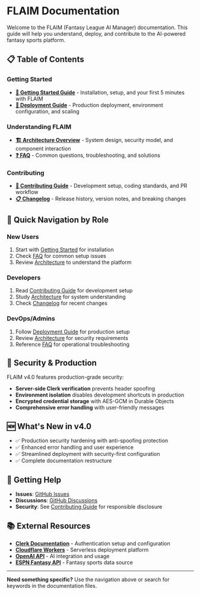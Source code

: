 # FLAIM Documentation

Welcome to the FLAIM (Fantasy League AI Manager) documentation. This guide will help you understand, deploy, and contribute to the AI-powered fantasy sports platform.

## 📋 Table of Contents

### Getting Started
- **[📖 Getting Started Guide](getting-started.md)** - Installation, setup, and your first 5 minutes with FLAIM
- **[🚀 Deployment Guide](deployment.md)** - Production deployment, environment configuration, and scaling

### Understanding FLAIM
- **[🏗️ Architecture Overview](architecture.md)** - System design, security model, and component interaction
- **[❓ FAQ](faq.md)** - Common questions, troubleshooting, and solutions

### Contributing
- **[🤝 Contributing Guide](contributing.md)** - Development setup, coding standards, and PR workflow
- **[📋 Changelog](changelog.md)** - Release history, version notes, and breaking changes

## 🎯 Quick Navigation by Role

### **New Users**
1. Start with [Getting Started](getting-started.md) for installation
2. Check [FAQ](faq.md) for common setup issues
3. Review [Architecture](architecture.md) to understand the platform

### **Developers** 
1. Read [Contributing Guide](contributing.md) for development setup
2. Study [Architecture](architecture.md) for system understanding
3. Check [Changelog](changelog.md) for recent changes

### **DevOps/Admins**
1. Follow [Deployment Guide](deployment.md) for production setup
2. Review [Architecture](architecture.md) for security requirements
3. Reference [FAQ](faq.md) for operational troubleshooting

## 🔐 Security & Production

FLAIM v4.0 features production-grade security:
- **Server-side Clerk verification** prevents header spoofing
- **Environment isolation** disables development shortcuts in production
- **Encrypted credential storage** with AES-GCM in Durable Objects
- **Comprehensive error handling** with user-friendly messages

## 🆕 What's New in v4.0

- ✅ Production security hardening with anti-spoofing protection
- ✅ Enhanced error handling and user experience
- ✅ Streamlined deployment with security-first configuration
- ✅ Complete documentation restructure

## 🤝 Getting Help

- **Issues**: [GitHub Issues](https://github.com/yourusername/flaim/issues)
- **Discussions**: [GitHub Discussions](https://github.com/yourusername/flaim/discussions)
- **Security**: See [Contributing Guide](contributing.md#security) for responsible disclosure

## 📚 External Resources

- **[Clerk Documentation](https://clerk.com/docs)** - Authentication setup and configuration
- **[Cloudflare Workers](https://developers.cloudflare.com/workers/)** - Serverless deployment platform
- **[OpenAI API](https://platform.openai.com/docs)** - AI integration and usage
- **[ESPN Fantasy API](https://fantasy.espn.com)** - Fantasy sports data source

---

**Need something specific?** Use the navigation above or search for keywords in the documentation files.